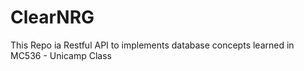 # ClearNRG
This Repo ia Restful API to implements database concepts learned in MC536 - Unicamp Class
